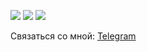 

![](https://github-profile-summary-cards.vercel.app/api/cards/profile-details?username=denrybakov&theme=dracula)
![](https://github-profile-summary-cards.vercel.app/api/cards/productive-time?username=denrybakov&theme=dracula)
![](https://github-profile-summary-cards.vercel.app/api/cards/repos-per-language?username=denrybakov&theme=dracula)


Связаться со мной: [Telegram](https://t.me/denrybakov)


<!-- [![Typing SVG](https://readme-typing-svg.herokuapp.com?color=%2340C463&size=28&duration=6004&multiline=true&width=500&height=90&lines=Hi+there%2C+my+name+is+Denis.+;I+am+a+frontend+developer.)](https://git.io/typing-svg) -->
